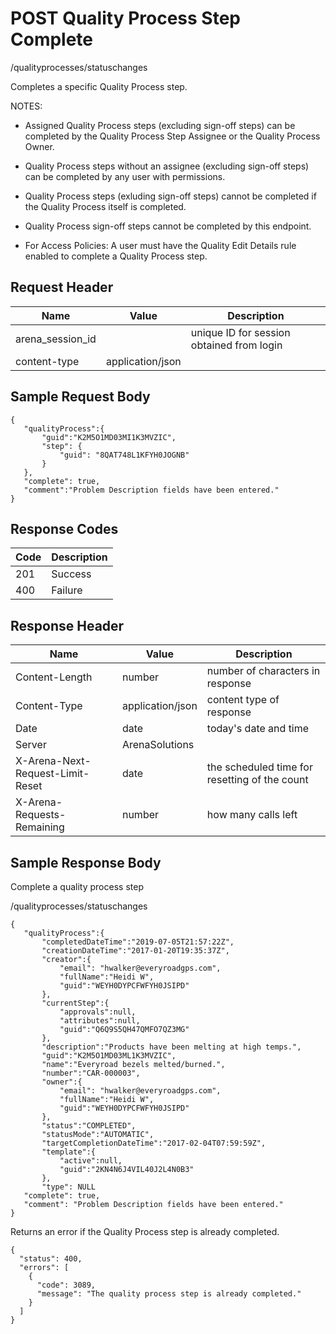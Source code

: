 # POST Quality Process Step Complete
/qualityprocesses/statuschanges

Completes a specific Quality Process step. 

NOTES:

* Assigned Quality Process steps (excluding sign-off steps) can be completed by the Quality Process Step Assignee or the Quality Process Owner.

* Quality Process steps without an assignee (excluding sign-off steps) can be completed by any user with permissions.

* Quality Process steps (exluding sign-off steps) cannot be completed if the Quality Process itself is completed.

* Quality Process sign-off steps cannot be completed by this endpoint.

* For Access Policies: A user must have the Quality Edit Details rule enabled to complete a Quality Process step.

## Request Header

| Name  | Value  | Description  |
|  --- |  --- |  --- | 
| arena_session_id  |   | unique ID for session obtained from login  |
| content-type  | application/json  |   |

## Sample Request Body
```
{  
   "qualityProcess":{
       "guid":"K2M5O1MD03MI1K3MVZIC",
       "step": {
           "guid": "8QAT748L1KFYH0JOGNB"
       }
   },
   "complete": true,
   "comment":"Problem Description fields have been entered."
}
```
## Response Codes

| Code  | Description  |
|  --- |  --- | 
| 201  | Success  |
| 400  | Failure  |

## Response Header

| Name  | Value  | Description  |
|  --- |  --- |  --- | 
| Content-Length  | number  | number of characters in response  |
| Content-Type  | application/json  | content type of response  |
| Date  | date  | today's date and time  |
| Server  | ArenaSolutions  |   |
| X-Arena-Next-Request-Limit-Reset   | date  | the scheduled time for resetting of the count  |
| X-Arena-Requests-Remaining   | number  | how many calls left  |

## Sample Response Body
Complete a quality process step

/qualityprocesses/statuschanges

```
{
   "qualityProcess":{  
       "completedDateTime":"2019-07-05T21:57:22Z",
       "creationDateTime":"2017-01-20T19:35:37Z",
       "creator":{ 
           "email": "hwalker@everyroadgps.com", 
           "fullName":"Heidi W",
           "guid":"WEYH0DYPCFWFYH0JSIPD"
       },
       "currentStep":{  
           "approvals":null,
           "attributes":null,
           "guid":"Q6Q9S5QH47QMFO7QZ3MG"
       },
       "description":"Products have been melting at high temps.",
       "guid":"K2M5O1MD03ML1K3MVZIC",
       "name":"Everyroad bezels melted/burned.",
       "number":"CAR-000003",
       "owner":{  
           "email": "hwalker@everyroadgps.com",
           "fullName":"Heidi W",
           "guid":"WEYH0DYPCFWFYH0JSIPD"
       },
       "status":"COMPLETED",
       "statusMode":"AUTOMATIC",
       "targetCompletionDateTime":"2017-02-04T07:59:59Z",
       "template":{  
           "active":null,
           "guid":"2KN4N6J4VIL40J2L4N0B3"
       },
       "type": NULL
   "complete": true,
   "comment": "Problem Description fields have been entered."
}
```
Returns an error if the Quality Process step is already completed.



```
{
  "status": 400,
  "errors": [
    {
      "code": 3089,
      "message": "The quality process step is already completed."
    }
  ]
}
```
